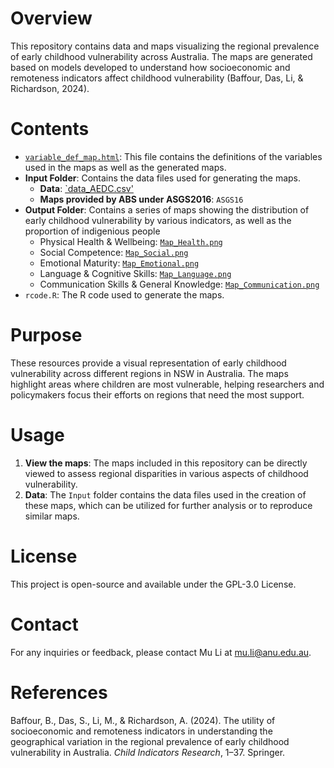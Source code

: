 # Overview

This repository contains data and maps visualizing the regional prevalence of early childhood vulnerability across Australia. The maps are generated based on models developed to understand how socioeconomic and remoteness indicators affect childhood vulnerability (Baffour, Das, Li, & Richardson, 2024).

# Contents

-   [`variable_def_map.html`](https://mooooolee.github.io/AEDC_Mapping_2018/variable_def_map.html): This file contains the definitions of the variables used in the maps as well as the generated maps.
-   **Input Folder**: Contains the data files used for generating the maps.
    -   **Data**: [`data_AEDC.csv'](https://mooooolee.github.io/AEDC_Mapping_2018/Input/data_AEDC.csv)
    -   **Maps provided by ABS under ASGS2016**: `ASGS16`
-   **Output Folder**: Contains a series of maps showing the distribution of early childhood vulnerability by various indicators, as well as the proportion of indigenious people
    - Physical Health & Wellbeing: [`Map_Health.png`](https://mooooolee.github.io/AEDC_Mapping_2018/Output/Map_Health.png)
    - Social Competence: [`Map_Social.png`](https://mooooolee.github.io/AEDC_Mapping_2018/Output/Map_Social.png)
    - Emotional Maturity: [`Map_Emotional.png`](https://mooooolee.github.io/AEDC_Mapping_2018/Output/Map_Emotional.png)
    - Language & Cognitive Skills: [`Map_Language.png`](https://mooooolee.github.io/AEDC_Mapping_2018/Output/Map_Language.png)
    - Communication Skills & General Knowledge: [`Map_Communication.png`](https://mooooolee.github.io/AEDC_Mapping_2018/Output/Map_Communication.png)
-   `rcode.R`: The R code used to generate the maps.

# Purpose

These resources provide a visual representation of early childhood vulnerability across different regions in NSW in Australia. The maps highlight areas where children are most vulnerable, helping researchers and policymakers focus their efforts on regions that need the most support.

# Usage

1.  **View the maps**: The maps included in this repository can be directly viewed to assess regional disparities in various aspects of childhood vulnerability.
2.  **Data**: The `Input` folder contains the data files used in the creation of these maps, which can be utilized for further analysis or to reproduce similar maps.

# License

This project is open-source and available under the GPL-3.0 License.

# Contact

For any inquiries or feedback, please contact Mu Li at [mu.li\@anu.edu.au](mu.li@anu.edu.au).

# References

Baffour, B., Das, S., Li, M., & Richardson, A. (2024). The utility of socioeconomic and remoteness indicators in understanding the geographical variation in the regional prevalence of early childhood vulnerability in Australia. *Child Indicators Research*, 1–37. Springer.
